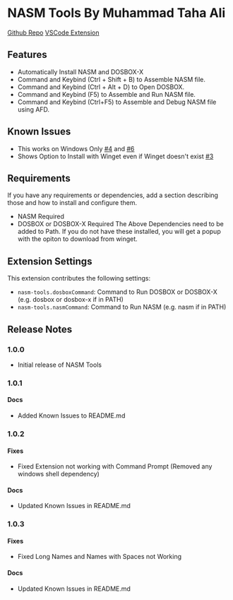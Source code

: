 # NASM Tools By Muhammad Taha Ali

[Github Repo](https://github.com/NotTahaAli/NASM-Tools)
[VSCode Extension](https://marketplace.visualstudio.com/items?itemName=nottahaali.nasm-tools)

## Features

- Automatically Install NASM and DOSBOX-X
- Command and Keybind (Ctrl + Shift + B) to Assemble NASM file.
- Command and Keybind (Ctrl + Alt + D) to Open DOSBOX.
- Command and Keybind (F5) to Assemble and Run NASM file.
- Command and Keybind (Ctrl+F5) to Assemble and Debug NASM file using AFD.

## Known Issues
- This works on Windows Only [#4](https://github.com/NotTahaAli/NASM-Tools/issues/4) and [#6](https://github.com/NotTahaAli/NASM-Tools/issues/6)
- Shows Option to Install with Winget even if Winget doesn't exist [#3](https://github.com/NotTahaAli/NASM-Tools/issues/3)

## Requirements

If you have any requirements or dependencies, add a section describing those and how to install and configure them.

- NASM Required
- DOSBOX or DOSBOX-X Required
  The Above Dependencies need to be added to Path. If you do not have these installed, you will get a popup with the opiton to download from winget.

## Extension Settings

This extension contributes the following settings:

- `nasm-tools.dosboxCommand`: Command to Run DOSBOX or DOSBOX-X (e.g. dosbox or dosbox-x if in PATH)
- `nasm-tools.nasmCommand`: Command to Run NASM (e.g. nasm if in PATH)

## Release Notes

### 1.0.0
- Initial release of NASM Tools

### 1.0.1
#### Docs
- Added Known Issues to README.md

### 1.0.2
#### Fixes
- Fixed Extension not working with Command Prompt (Removed any windows shell dependency)
#### Docs
- Updated Known Issues in README.md

### 1.0.3
#### Fixes
- Fixed Long Names and Names with Spaces not Working
#### Docs
- Updated Known Issues in README.md